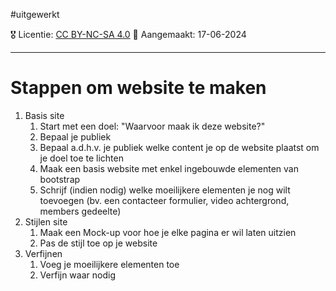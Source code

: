 #uitgewerkt

🎖️ Licentie: [CC BY-NC-SA 4.0](https://creativecommons.org/licenses/by-nc-sa/4.0/)
📅 Aangemaakt: 17-06-2024

---
# Stappen om website te maken
1. Basis site
	1. Start met een doel: "Waarvoor maak ik deze website?"
	2. Bepaal je publiek
	3. Bepaal a.d.h.v. je publiek welke content je op de website plaatst om je doel toe te lichten
	4. Maak een basis website met enkel ingebouwde elementen van bootstrap
	5. Schrijf (indien nodig) welke moeilijkere elementen je nog wilt toevoegen (bv. een contacteer formulier, video achtergrond, members gedeelte)
2. Stijlen site
	1. Maak een Mock-up voor hoe je elke pagina er wil laten uitzien
	2. Pas de stijl toe op je website
3. Verfijnen
	1. Voeg je moeilijkere elementen toe
	2. Verfijn waar nodig


